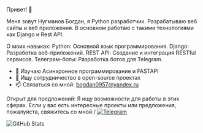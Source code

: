 Привет! 👋

 Меня зовут Нугманов Богдан, я Python разработчик. Разрабатываю веб сайты и веб приложения. В основном работаю с такими технологиями как Django и Rest API.

О моих навыках:
Python: Основной язык программирования.
Django: Разработка веб-приложений.
REST API: Создание и интеграция RESTful сервисов.
Телеграм-боты: Разработка ботов для Telegram.

 - 🌱 Изучаю Асинхронное программирование и FASTAPI
 - 👯 Ищу сотрудничество в open-source проектах 
 - 📫 Связаться со мной: [bogdan0957@yandex.ru](mailto:bogdan0957@yandex.ru)

Открыт для предложений:
Я ищу возможности для работы в этих сферах. Если у вас есть интересные проекты или предложения, пожалуйста, свяжитесь со мной./
[![Telegram](https://img.icons8.com/?size=100&id=oWiuH0jFiU0R&format=png&color=000000)](https://t.me/ofcwazzup)

 
![GitHub Stats](https://github-readme-stats.vercel.app/api?username=yourusername&show_icons=true)
